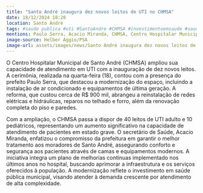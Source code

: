 ```yaml
---
title: "Santo André inaugura dez novos leitos de UTI no CHMSA"
date: 18/12/2024 18:28
location: Santo André
tags: #saude publica #uti #SantoAndre #CHMSA #investimentoemsaude #saude #hospitalpublico #prefeituradesantoandre #modernizacao #equipamentosdeultimageneracao #abc360noticias
mentions: Paulo Serra, Acacio Miranda, CHMSA, Centro Hospitalar Municipal de Santo André, Santa Casa, Qualisaúde.
image-source: Helber Aggio/PSA
image-url: assets/images/news/Santo André inaugura dez novos leitos de UTI no CHMSA.jpg
---
```


O Centro Hospitalar Municipal de Santo André (CHMSA) ampliou sua capacidade de atendimento em UTI com a inauguração de dez novos leitos.  A cerimônia, realizada na quarta-feira (18), contou com a presença do prefeito Paulo Serra, que destacou a modernização do espaço, incluindo a instalação de ar condicionado e equipamentos de última geração.  A reforma, que custou cerca de R$ 900 mil, abrangeu a reinstalação de redes elétricas e hidráulicas, reparos no telhado e forro, além da renovação completa do piso e paredes.

Com a ampliação, o CHMSA passa a dispor de 40 leitos de UTI adulto e 10 pediátricos, representando um aumento significativo na capacidade de atendimento de pacientes em estado grave. O secretário de Saúde, Acacio Miranda, enfatizou o compromisso da prefeitura em garantir o melhor tratamento aos moradores de Santo André, assegurando conforto e segurança aos pacientes através de camas e equipamentos modernos.  A iniciativa integra um plano de melhorias contínuas implementado nos últimos anos no hospital, buscando aprimorar a infraestrutura e os serviços oferecidos à população. A modernização reflete o investimento em saúde pública municipal, visando atender à demanda crescente por atendimento de alta complexidade.
